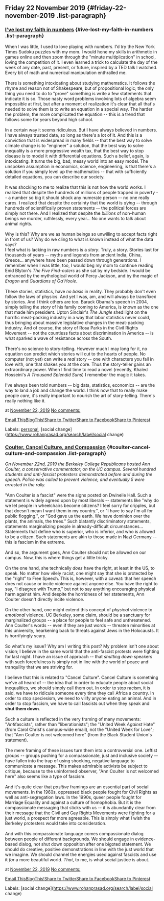 ## Friday 22 November 2019 {#friday-22-november-2019 .list-paragraph}

### [I\'ve lost my faith in numbers](https://www.rohanprasad.org/2019/11/ive-lost-my-faith-in-numbers.html)  {#ive-lost-my-faith-in-numbers .list-paragraph}

When I was little, I used to love playing with numbers. I'd try the New
York Times Sudoku puzzles with my mom. I would hone my skills in
arithmetic in games online and then zoom through the "minute
multiplication" in school, loving the competition of it. I even learned
a trick to calculate the day of the week of any date, past, present, or
future, inspired by a TED talk I watched. Every bit of math and
numerical manipulation enthralled me.\
\
There is something intoxicating about studying mathematics. It follows
the rhyme and reason not of Shakespeare, but of propositional logic; the
only thing you need to do to "prove" something is write a few statements
that indicate it is so. Those nasty word problems involving lots of
algebra seem impossible at first, but after a moment of realization it's
clear that all that's needed to solve them is to write an equation in a
special way. The harder the problem, the more complicated the equation
-- this is a trend that follows some for years beyond high school.\
\
In a certain way it seems ridiculous. But I have always believed in
numbers. I have always trusted data, so long as there's a lot of it. And
this is a conviction that is widespread in many fields -- that the best
way to solve climate change is to "engineer" a solution, that the best
way to solve inequality is a more progressive wealth tax, that the best
way to stop disease is to model it with differential equations. Such a
belief, again, is intoxicating. It turns the big, bad, messy world into
an easy model. The unspoken assumption in economics, science,
engineering, is that there's a solution if you simply level up the
mathematics -- that with sufficiently detailed equations, you can
describe our society.\
\
It was shocking to me to realize that this is not how the world works. I
realized that despite the hundreds of millions of people trapped in
poverty -- a number so big it should shock any numerate person -- no one
really cares. I realized that despite the certainty that the world is
*dying* -- through hundreds of scientifically proven statements -- the
political forces are simply not there. And I realized that despite the
*billions* of non-human beings we murder, ruthlessly, every year... No
one wants to talk about animal rights.\
\
Why is this? Why are we as human beings so unwilling to accept facts
right in front of us? Why do we cling to what is known instead of what
the data says?\
I feel what is lacking in raw numbers is a *story*. Truly, a story.
Stories last for thousands of years -- myths and legends from ancient
India, China, Greece... anywhere have been passed down through
generations. I remember when I was little, too, I would beg my mom to
continue reading Enid Blyton's *The Five Find-outers* as she sat by my
bedside. I would be entranced by the mythological world of Percy
Jackson, and by the magic of *Eragon* and *Guardians of Ga'Hoole*.\
\
These stories, statistics, have *no basis* in reality. They probably
don't even follow the laws of physics. And yet I was, am, and will
always be transfixed by stories. And I think others are too. Barack
Obama's speech in 2004, simply telling the *story* of his family coming
to America, is known as the one that made him president. Upton
Sinclair's *The Jungle* shed light on the horrific meat-packing industry
in a way that labor statistics never could, thus bringing about massive
legislative changes in the meat-packing industry. And of course, the
story of Rosa Parks in the Civil Rights Movement -- not the countless
facts about discrimination in America -- is what sparked a wave of
resistance across the South.\
\
There's no science to story-telling. However much I may long for it, no
equation can predict which stories will cut to the hearts of people. No
computer (not yet) can write a *real* story -- one with characters you
fall in love with, one that shakes you at the core. Thus the
story-teller gains an extraordinary power. When I find time to read a
novel (recently, Khaled Hosseini's *A Thousand Splendid Suns*) I
remember the magic it takes.\
\
I've always been told numbers -- big data, statistics, economics -- are
the way to land a job and change the world. I think now that to really
make people *care*, it's really important to nourish the art of
story-telling. There's really nothing like it.

at [November 22,
2019](https://www.rohanprasad.org/2019/11/ive-lost-my-faith-in-numbers.html)
[No
comments:](https://www.rohanprasad.org/2019/11/ive-lost-my-faith-in-numbers.html#comment-form)

[Email
This](https://draft.blogger.com/share-post.g?blogID=597296393545314941&postID=2525720342390028913&target=email)[BlogThis!](https://draft.blogger.com/share-post.g?blogID=597296393545314941&postID=2525720342390028913&target=blog)[Share
to
Twitter](https://draft.blogger.com/share-post.g?blogID=597296393545314941&postID=2525720342390028913&target=twitter)[Share
to
Facebook](https://draft.blogger.com/share-post.g?blogID=597296393545314941&postID=2525720342390028913&target=facebook)[Share
to
Pinterest](https://draft.blogger.com/share-post.g?blogID=597296393545314941&postID=2525720342390028913&target=pinterest)

Labels: [personal](https://www.rohanprasad.org/search/label/personal),
[social change](https://www.rohanprasad.org/search/label/social change)

### [Coulter, Cancel Culture, and Compassion](https://www.rohanprasad.org/2020/05/coulter-cancel-culture-and-compassion.html)  {#coulter-cancel-culture-and-compassion .list-paragraph}

*On November 22nd, 2019 the Berkeley College Republicans hosted Ann
Coulter, a conservative commentator, on the UC campus. Several hundred
students and anti-fascist protesters demonstrated before and during the
speech. Police was called to prevent violence, and eventually 5 were
arrested in the rally.*\
\
"Ann Coulter is a fascist" were the signs posted on Dwinelle Hall. Such
a statement is widely agreed upon by most liberals -- statements like
"why do we let people in wheelchairs become citizens? I feel sorry for
cripples, but that doesn't mean I want them in my country.", or "I have
to say I'm all for public flogging.", or "God gave us the earth. We have
dominion over the plants, the animals, the trees." Such blatantly
discriminatory statements, statements marginalizing people in
already-difficult circumstances... Statements that define who is
superior, who is inferior, and who is allowed to be a citizen. Such
statements are akin to those made in Nazi Germany -- this is fascism in
the extreme.\
\
And so, the argument goes, Ann Coulter should not be allowed on our
campus. Now, this is where things get a little tricky.\
\
On the one hand, she technically *does* have the right, at least in the
US, to speak. No matter how vilely racist, one might say that she is
protected by the "right" to Free Speech. This is, however, with a
caveat: that her speech does not cause or incite violence against anyone
else. You have the right to say, "I disagree with Trump," but not to say
anything encouraging physical harm against him. And despite the
horridness of her statements, Ann Coulter doesn't directly incite
violence.\
\
On the other hand, one might extend this concept of *physical* violence
to *emotional* violence. UC Berkeley, some claim, should be a sanctuary
for marginalized groups -- a place for people to feel safe and
unthreatened. Ann Coulter's words -- even if they are just words --
threaten minorities at this university, hearkening back to threats
against Jews in the Holocausts. It is horrifyingly scary.\
\
So what's my issue? Why am I writing this post? My problem isn't one
about vision; I believe in the same world that the anti-fascist protests
were fighting for last night. I have an issue of approach -- that
*shutting down* speakers with such forcefulness is simply not in line
with the world of peace and tranquility that we are striving for.\
\
I believe that this is related to "Cancel Culture". Cancel Culture is
something we've all heard of -- the idea that in order to educate people
about social inequalities, we should simply call them out. In order to
stop racism, it is said, we have to ridicule someone every time they
call Africa a country. In order to stop speciesism, we need to vilify
anyone eating an animal. And in order to stop fascism, we have to call
fascists out when they speak and **shut them down**.\
\
Such a culture is reflected in the very framing of many movements:
"*Anti*fascists", rather than "liberationists"; the "United Week
*Against* Hate" (from Carol Christ's campus-wide email), not the "United
Week for Love"; that "Ann Coulter is not welcomed here" (from the Black
Student Union's statement).\
\
The mere framing of these issues turn them into a controversial one.
Leftist groups -- groups pushing for a compassionate, just and inclusive
society -- have fallen into the trap of using shocking, negative
language to communicate a message. This makes admirable activists be
subject to critique, because to the uninformed observer, "Ann Coulter is
not welcomed here" also seems like a type of fascism.\
\
And it's quite clear that *positive* framings are an essential part of
social movements. In the 1960s, oppressed black people fought for Civil
Rights as well as anti-segregation laws. In the 1990s, queer people
fought for Marriage Equality and against a culture of homophobia. But it
is the compassionate messaging that sticks with us -- it is abundantly
clear from their message that the Civil and Gay Rights Movements were
fighting for a just world, a prospect far more agreeable. This is simply
what I wish the Berkeley protesters would take into consideration.\
\
And with this compassionate language comes compassionate dialog between
people of different backgrounds. We should engage in evidence-based
dialog, not shut down opposition after one bigoted statement. We should
do creative, positive demonstrations in line with the just world that we
imagine. We should channel the energies used against fascists and use it
*for* a more beautiful world. *That*, to me, is what social justice is
about.

at [November 22,
2019](https://www.rohanprasad.org/2020/05/coulter-cancel-culture-and-compassion.html)
[No
comments:](https://www.rohanprasad.org/2020/05/coulter-cancel-culture-and-compassion.html#comment-form)

[Email
This](https://draft.blogger.com/share-post.g?blogID=597296393545314941&postID=7528234384599462965&target=email)[BlogThis!](https://draft.blogger.com/share-post.g?blogID=597296393545314941&postID=7528234384599462965&target=blog)[Share
to
Twitter](https://draft.blogger.com/share-post.g?blogID=597296393545314941&postID=7528234384599462965&target=twitter)[Share
to
Facebook](https://draft.blogger.com/share-post.g?blogID=597296393545314941&postID=7528234384599462965&target=facebook)[Share
to
Pinterest](https://draft.blogger.com/share-post.g?blogID=597296393545314941&postID=7528234384599462965&target=pinterest)

Labels: [social
change](https://www.rohanprasad.org/search/label/social change)

